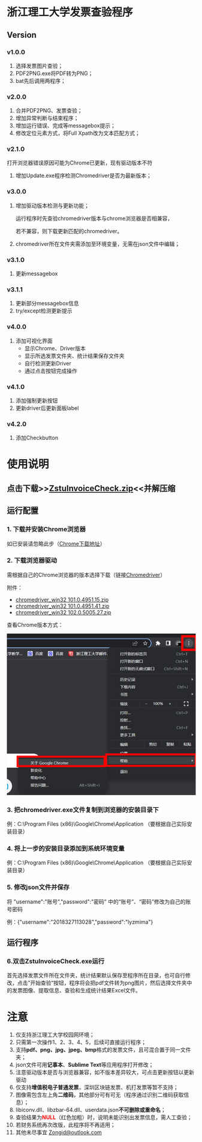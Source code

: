 # 浙江理工大学发票查验程序
## Version
### v1.0.0
1. 选择发票图片查验；
2. PDF2PNG.exe将PDF转为PNG；
3. bat先后调用两程序；

### v2.0.0
1. 合并PDF2PNG、发票查验；
2. 增加异常判断与结束程序；
3. 增加运行错误、完成等messagebox提示；
4. 修改定位元素方式，将Full Xpath改为文本匹配方式；

### v2.1.0
打开浏览器错误原因可能为Chrome已更新，现有驱动版本不符
1. 增加Update.exe程序检测Chromedriver是否为最新版本；

### v3.0.0
1. 增加驱动版本检测与更新功能；

    运行程序时先查验chromedriver版本与chrome浏览器是否相兼容，

    若不兼容，则下载更新匹配的chromedriver。
2. chromedriver所在文件夹需添加至环境变量，无需在json文件中编辑；

### v3.1.0
1. 更新messagebox
### v3.1.1
1. 更新部分messagebox信息
2. try/except检测更新提示

### v4.0.0
1. 添加可视化界面
    * 显示Chrome、Driver版本
    * 显示所选发票文件夹、统计结果保存文件夹
    * 自行检测更新Driver
    * 通过点击按钮完成操作

### v4.1.0
1. 添加强制更新按钮
2. 更新driver后更新面板label


### v4.2.0
1. 添加Checkbutton

# 使用说明

## 点击下载>>[ZstuInvoiceCheck.zip](https://github.com/Zongid/ZstuInvoiceCheck/releases/download/v4.2.0/ZstuInvoiceCheck_v4.2.0.zip)<<并解压缩


## 运行配置
### 1. 下载并安装Chrome浏览器

如已安装请忽略此步（[Chrome下载地址](https://www.google.cn/chrome/)）

### 2. 下载浏览器驱动

需根据自己的Chrome浏览器的版本选择下载（链接[Chromedriver](http://npm.taobao.org/mirrors/chromedriver/)）

附件：

* [chromedriver_win32 101.0.4951.15.zip](https://github.com/Zongid/ZstuInvoiceCheck/releases/download/v2.0.0/chromedriver_win32.101.0.4951.15.zip)
* [chromedriver_win32 101.0.4951.41.zip](https://github.com/Zongid/ZstuInvoiceCheck/releases/download/v2.0.0/chromedriver_win32.101.0.4951.41.zip)
* [chromedriver_win32 102.0.5005.27.zip](https://github.com/Zongid/ZstuInvoiceCheck/releases/download/v2.0.0/chromedriver_win32.102.0.5005.27.zip)

查看Chrome版本方式：

![Chromeversion](./img/Chromeversion.png)

### 3. 把chromedriver.exe文件复制到浏览器的安装目录下

例：C:\Program Files (x86)\Google\Chrome\Application    （要根据自己实际安装目录）

### 4. 将上一步的安装目录添加到系统环境变量

例：C:\Program Files (x86)\Google\Chrome\Application    （要根据自己实际安装目录）

### 5. 修改json文件并保存

将  "username":"账号","password":"密码"  中的“账号”、“密码”修改为自己的账号密码

例：{"username":"2018327113028","password":"lyzmima"}

## 运行程序

### 6.双击ZstuInvoiceCheck.exe运行
首先选择发票文件所在文件夹，统计结果默认保存至程序所在目录，也可自行修改，点击”开始查验“按钮，程序将会把pdf文件转为png图片，然后选择文件夹中的发票图像、提取信息、查验和生成统计结果Excel文件。


# 注意

1. 仅支持浙江理工大学校园网环境；
2. 只需第一次操作1、2、3、4、5，后续可直接运行程序；
3. 支持**pdf、png、jpg、jpeg、bmp**格式的发票文件，且可混合置于同一文件夹；
4. json文件可用**记事本**、**Sublime Text**等应用程序打开修改；
5. 注意驱动版本是否与浏览器兼容，如不版本差异较大，可点击更新按钮以更新驱动
6. 仅支持**增值税电子普通发票**，深圳区块链发票、机打发票等暂不支持；
7. 图像需包含左上角**二维码**，其他部分可有可无（程序通过识别二维码获取信息）；
8. libiconv.dll、libzbar-64.dll、userdata.json**不可删除或重命名**；
9. 查验结果为<font color=#FF0000>**NULL**</font>（红色加粗）时，说明未能识别出发票信息，需人工查验；
10. 若财务系统再次改版，此程序将不再适用；
11. 其他未尽事宜  <Zongid@outlook.com>

